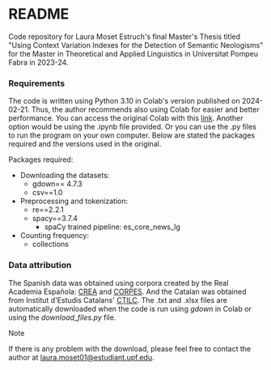 # README

Code repository for Laura Moset Estruch's final Master's Thesis titled "Using Context Variation Indexes for the Detection of Semantic Neologisms" for the Master in Theoretical and Applied Linguistics in Universitat Pompeu Fabra in 2023-24.

### Requirements

The code is written using Python 3.10 in Colab's version published on 2024-02-21. Thus, the author recommends also using Colab for easier and better performance.
You can access the original Colab with this [link](https://colab.research.google.com/drive/1IGtG79BJIETc1KqHh1XNQyW8jAcTVk6Z?usp=sharing). Another option would be using the .ipynb file provided. Or you can use the .py files to run the program on your own computer. Below are stated the packages required and the versions used in the original.

Packages required:
* Downloading the datasets:
   * gdown== 4.7.3
   * csv==1.0
* Preprocessing and tokenization:
   * re==2.2.1
   * spacy==3.7.4
      * spaCy trained pipeline: es_core_news_lg
* Counting frequency:
   * collections

### Data attribution
The Spanish data was obtained using corpora created by the Real Academia Española: [CREA](https://www.rae.es/crea-anotado/) and [CORPES](https://www.rae.es/corpes/). And the Catalan was obtained from Institut d'Estudis Catalans' [CTILC](https://ctilc.iec.cat/scripts/IniPresentacio.asp).
The .txt and .xlsx files are automatically downloaded when the code is run using _gdown_ in Colab or using the _download\_files.py_ file. 
>[!NOTE]
>If there is any problem with the download, please feel free to contact the author at laura.moset01@estudiant.upf.edu.
